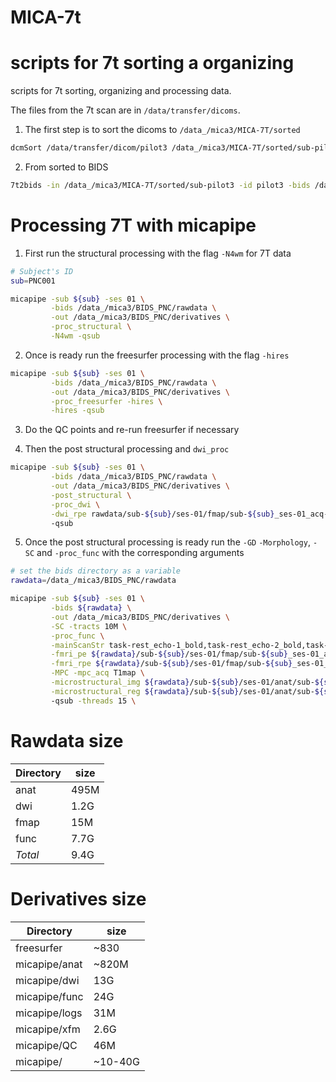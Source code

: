# MICA-7t
scripts for 7t sorting a organizing
=======
scripts for 7t sorting, organizing and processing data.

The files from the 7t scan are in `/data/transfer/dicoms`.  

1. The first step is to sort the dicoms to `/data_/mica3/MICA-7T/sorted`
```bash
dcmSort /data/transfer/dicom/pilot3 /data_/mica3/MICA-7T/sorted/sub-pilot3
```
2. From sorted to BIDS
```bash
7t2bids -in /data_/mica3/MICA-7T/sorted/sub-pilot3 -id pilot3 -bids /data_/mica3/MICA-7T/rawdata -ses pilot
```

Processing 7T with micapipe
=======
1. First run the structural processing with the flag `-N4wm` for 7T data
```bash
# Subject's ID
sub=PNC001

micapipe -sub ${sub} -ses 01 \
         -bids /data_/mica3/BIDS_PNC/rawdata \
         -out /data_/mica3/BIDS_PNC/derivatives \
         -proc_structural \
         -N4wm -qsub
```

2.  Once is ready run the freesurfer processing with the flag `-hires` 
```bash
micapipe -sub ${sub} -ses 01 \
         -bids /data_/mica3/BIDS_PNC/rawdata \
         -out /data_/mica3/BIDS_PNC/derivatives \
         -proc_freesurfer -hires \
         -hires -qsub
```

3. Do the QC points and re-run freesurfer if necessary

4. Then the post structural processing and `dwi_proc`
```bash
micapipe -sub ${sub} -ses 01 \
         -bids /data_/mica3/BIDS_PNC/rawdata \
         -out /data_/mica3/BIDS_PNC/derivatives \
         -post_structural \
         -proc_dwi \
         -dwi_rpe rawdata/sub-${sub}/ses-01/fmap/sub-${sub}_ses-01_acq-b0_dir-PA_epi.nii.gz \ 
         -qsub
```

5. Once the post structural processing is ready run the `-GD` `-Morphology`, `-SC` and `-proc_func` with the corresponding arguments
```bash
# set the bids directory as a variable
rawdata=/data_/mica3/BIDS_PNC/rawdata

micapipe -sub ${sub} -ses 01 \
         -bids ${rawdata} \
         -out /data_/mica3/BIDS_PNC/derivatives \
         -SC -tracts 10M \
         -proc_func \
         -mainScanStr task-rest_echo-1_bold,task-rest_echo-2_bold,task-rest_echo-3_bold \
         -fmri_pe ${rawdata}/sub-${sub}/ses-01/fmap/sub-${sub}_ses-01_acq-fmri_dir-AP_epi.nii.gz \
         -fmri_rpe ${rawdata}/sub-${sub}/ses-01/fmap/sub-${sub}_ses-01_acq-fmri_dir-PA_epi.nii.gz \
         -MPC -mpc_acq T1map \
         -microstructural_img ${rawdata}/sub-${sub}/ses-01/anat/sub-${sub}_ses-01_acq-inv1_T1map.nii.gz \
         -microstructural_reg ${rawdata}/sub-${sub}/ses-01/anat/sub-${sub}_ses-01_acq-T1_T1map.nii.gz
         -qsub -threads 15 \
```


# Rawdata size
| **Directory** | **size** |
|---------------|----------|
| anat          | 495M     |
| dwi           | 1.2G     |
| fmap          | 15M      |
| func          | 7.7G     |
| *Total*      | 9.4G     |

# Derivatives size
| **Directory** | **size** |
|---------------|----------|
| freesurfer    | ~830     |
| micapipe/anat | ~820M    |
| micapipe/dwi  | 13G      |
| micapipe/func | 24G      |
| micapipe/logs | 31M      |
| micapipe/xfm  | 2.6G     |
| micapipe/QC   | 46M      |
| micapipe/     | ~10-40G  |
